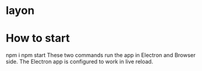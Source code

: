 # layon

# How to start
npm i
npm start
These two commands run the app in Electron and Browser side. The Electron app is configured to work in live reload.
